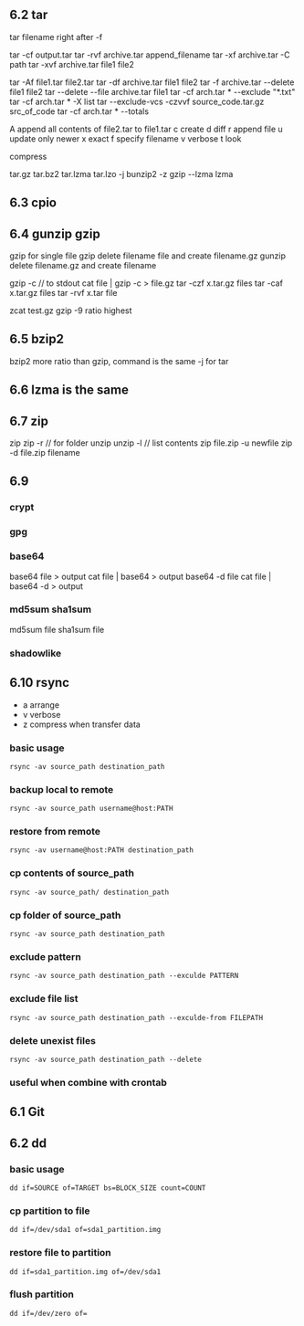 ## 6.2 tar

tar filename right after -f

tar -cf output.tar
tar -rvf archive.tar append_filename
tar -xf archive.tar -C path
tar -xvf archive.tar file1 file2

tar -Af file1.tar file2.tar
tar -df archive.tar file1 file2
tar -f archive.tar --delete file1 file2
tar --delete --file archive.tar file1
tar -cf arch.tar * --exclude "*.txt"
tar -cf arch.tar * -X list
tar --exclude-vcs -czvvf source_code.tar.gz src_of_code
tar -cf arch.tar * --totals

A append all contents of file2.tar to file1.tar
c create
d diff
r append file
u update only newer
x exact
f specify filename
v verbose
t look

compress

tar.gz
tar.bz2
tar.lzma
tar.lzo
-j bunzip2
-z gzip
--lzma lzma

## 6.3 cpio

## 6.4 gunzip gzip
gzip for single file
gzip delete filename file and create filename.gz
gunzip delete filename.gz and create filename

gzip -c // to stdout
cat file | gzip -c > file.gz
tar -czf x.tar.gz files
tar -caf x.tar.gz files
tar -rvf x.tar file

zcat test.gz
gzip -9 ratio highest

## 6.5 bzip2

bzip2 more ratio than gzip, command is the same -j for tar

## 6.6 lzma is the same
## 6.7 zip
zip 
zip -r // for folder
unzip
unzip -l // list contents
zip file.zip -u newfile
zip -d file.zip filename

## 6.9
### crypt

### gpg

### base64
base64 file > output
cat file | base64 > output
base64 -d file
cat file | base64 -d > output

### md5sum sha1sum
md5sum file
sha1sum file

### shadowlike

## 6.10 rsync
- a arrange
- v verbose
- z compress when transfer data

### basic usage
`rsync -av source_path destination_path`
### backup local to remote
`rsync -av source_path username@host:PATH`
### restore from remote 
`rsync -av username@host:PATH destination_path`
### cp contents of source_path
`rsync -av source_path/ destination_path`
### cp folder of source_path
`rsync -av source_path destination_path`
### exclude pattern
`rsync -av source_path destination_path --exculde PATTERN`
### exclude file list
`rsync -av source_path destination_path --exculde-from FILEPATH`
### delete unexist files
`rsync -av source_path destination_path --delete`
### useful when combine with crontab

## 6.1 Git
## 6.2 dd
### basic usage
`dd if=SOURCE of=TARGET bs=BLOCK_SIZE count=COUNT`
### cp partition to file
`dd if=/dev/sda1 of=sda1_partition.img`
### restore file to partition
`dd if=sda1_partition.img of=/dev/sda1`
### flush partition
`dd if=/dev/zero of=`



